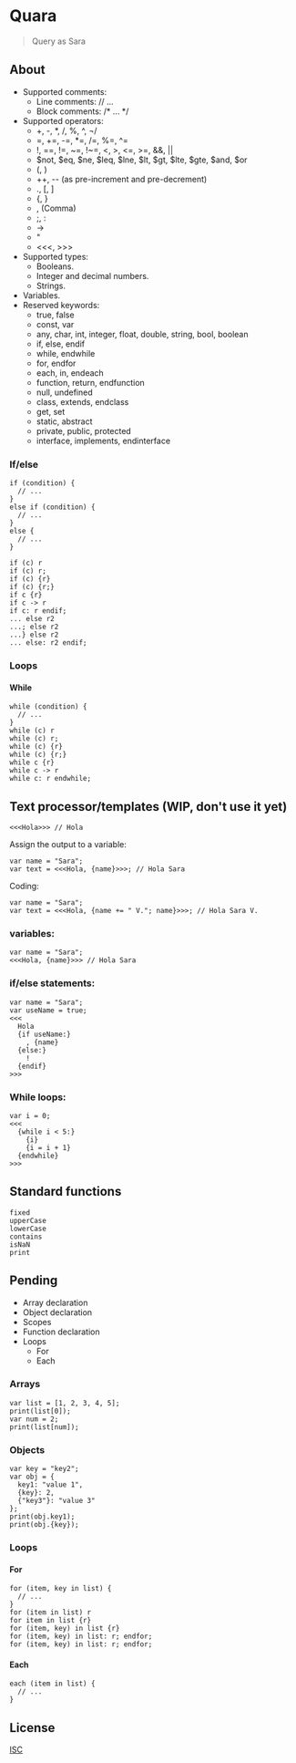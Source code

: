 # Quara
> Query as Sara

## About
- Supported comments:
  - Line comments: // ...
  - Block comments: /* ... */
- Supported operators:
  - +, -, *, /, %, ^, ¬/
  - =, +=, -=, *=, /=, %=, ^=
  - !, ==, !=, ~=, !~=, <, >, <=, >=, &&, ||
  - $not, $eq, $ne, $leq, $lne, $lt, $gt, $lte, $gte, $and, $or
  - (, )
  - ++, -- (as pre-increment and pre-decrement)
  - ., [, ]
  - {, }
  - , (Comma)
  - ;, :
  - ->
  - "
  - <<<, >>>
- Supported types:
  - Booleans.
  - Integer and decimal numbers.
  - Strings.
- Variables.
- Reserved keywords:
  - true, false
  - const, var
  - any, char, int, integer, float, double, string, bool, boolean
  - if, else, endif
  - while, endwhile
  - for, endfor
  - each, in, endeach
  - function, return, endfunction
  - null, undefined
  - class, extends, endclass
  - get, set
  - static, abstract
  - private, public, protected
  - interface, implements, endinterface


### If/else
```
if (condition) {
  // ...
}
else if (condition) {
  // ...
}
else {
  // ...
}

if (c) r
if (c) r;
if (c) {r}
if (c) {r;}
if c {r}
if c -> r
if c: r endif;
... else r2
...; else r2
...} else r2
... else: r2 endif;
```

### Loops

#### While
```
while (condition) {
  // ...
}
while (c) r
while (c) r;
while (c) {r}
while (c) {r;}
while c {r}
while c -> r
while c: r endwhile;
```

## Text processor/templates (WIP, don't use it yet)
```
<<<Hola>>> // Hola
```

Assign the output to a variable:
```
var name = "Sara";
var text = <<<Hola, {name}>>>; // Hola Sara
```

Coding:
```
var name = "Sara";
var text = <<<Hola, {name += " V."; name}>>>; // Hola Sara V.
```

### variables:
```
var name = "Sara";
<<<Hola, {name}>>> // Hola Sara
```

### if/else statements:
```
var name = "Sara";
var useName = true;
<<<
  Hola
  {if useName:}
    , {name}
  {else:}
    !
  {endif}
>>>
```

### While loops:
```
var i = 0;
<<<
  {while i < 5:}
    {i}
    {i = i + 1}
  {endwhile}
>>>
```

## Standard functions
```
fixed
upperCase
lowerCase
contains
isNaN
print
```

## Pending
- Array declaration
- Object declaration
- Scopes
- Function declaration
- Loops
  - For
  - Each

### Arrays
```
var list = [1, 2, 3, 4, 5];
print(list[0]);
var num = 2;
print(list[num]);
```

### Objects
```
var key = "key2";
var obj = {
  key1: "value 1",
  {key}: 2,
  {"key3"}: "value 3"
};
print(obj.key1);
print(obj.{key});
```

### Loops

#### For
```
for (item, key in list) {
  // ...
}
for (item in list) r
for item in list {r}
for (item, key) in list {r}
for (item, key) in list: r; endfor;
for (item, key) in list: r; endfor;
```

#### Each
```
each (item in list) {
  // ...
}
```

## License
[ISC](./LICENSE)